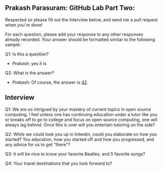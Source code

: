 ## Prakash Parasuram: GitHub Lab Part Two:
Respected sir please fill out the Interview below, and send me a pull request when you're done!

For each question, please add your response to any other responses already recorded.  Your answer should be formatted similar to the following sample:

Q1: Is this a question?
* _Prakash_: yes it is

Q2: What is the answer?
* _Prakash_: Of course, the answer is [42](https://simple.wikipedia.org/wiki/42_(answer)).

## Interview  
Q1: We are so intrigued by your mastery of current topics in open source computing. I feel unless one has continuing education under a tutor like you or breaks off to go to college and focus on open source computing, one will always lag behind. Once this is over will you entertain tutoring on the side?

Q2: While we could look you up in linkedin, could you elaborate on how you started? You education, how you started off and how you progressed, and any advice for us to get "there"?

Q3: It will be nice to know your favorite Beatles, and 5 favorite songs?

Q4: Your travel destinations that you look forward to?
